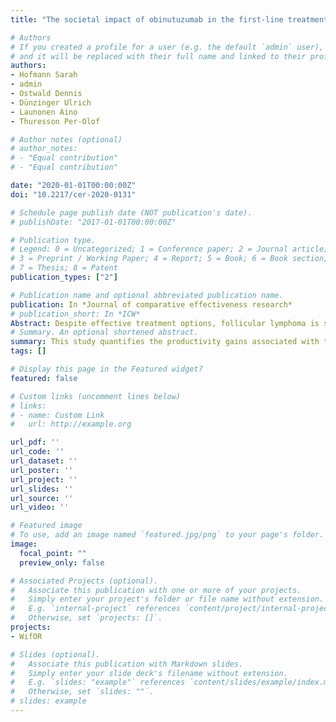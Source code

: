 ```yaml
---
title: "The societal impact of obinutuzumab in the first-line treatment of patients with follicular lymphoma in Germany"

# Authors
# If you created a profile for a user (e.g. the default `admin` user), write the username (folder name) here 
# and it will be replaced with their full name and linked to their profile.
authors:
- Hofmann Sarah
- admin
- Ostwald Dennis
- Dünzinger Ulrich
- Launonen Aino
- Thuresson Per-Olof

# Author notes (optional)
# author_notes:
# - "Equal contribution"
# - "Equal contribution"

date: "2020-01-01T00:00:00Z"
doi: "10.2217/cer-2020-0131"

# Schedule page publish date (NOT publication's date).
# publishDate: "2017-01-01T00:00:00Z"

# Publication type.
# Legend: 0 = Uncategorized; 1 = Conference paper; 2 = Journal article;
# 3 = Preprint / Working Paper; 4 = Report; 5 = Book; 6 = Book section;
# 7 = Thesis; 8 = Patent
publication_types: ["2"]

# Publication name and optional abbreviated publication name.
publication: In *Journal of comparative effectiveness research*
# publication_short: In *ICW*
Abstract: Despite effective treatment options, follicular lymphoma is still incurable and is associated with frequent relapses. Patients with hematological cancers are among those most likely to experience work impairment due to their condition. Novel treatments such as an obinutuzumab-based chemother- apy, however, can improve patients’ progression-free survival considerably and enable them to pursue their everyday activities and participate in the labor market. In this study, we quantify how much work productivity can be generated by treating patients with an obinutuzumab-based therapy instead of with the alternative standard therapy. Our results show that, when taking together all expected new follicular lymphoma patients in Germany from 2017 to 2030, the overall productivity that can potentially be gen- erated amounts to €723.8 million, including productivity from both paid work and unpaid work such as housekeeping or childcare.
# Summary. An optional shortened abstract.
summary: This study quantifies the productivity gains associated with the use of obinutuzumab in follicular lymphoma patients, including gains in paid work and in unpaid work
tags: []

# Display this page in the Featured widget?
featured: false

# Custom links (uncomment lines below)
# links:
# - name: Custom Link
#   url: http://example.org

url_pdf: ''
url_code: ''
url_dataset: ''
url_poster: ''
url_project: ''
url_slides: ''
url_source: ''
url_video: ''

# Featured image
# To use, add an image named `featured.jpg/png` to your page's folder. 
image:
  focal_point: ""
  preview_only: false

# Associated Projects (optional).
#   Associate this publication with one or more of your projects.
#   Simply enter your project's folder or file name without extension.
#   E.g. `internal-project` references `content/project/internal-project/index.md`.
#   Otherwise, set `projects: []`.
projects:
- WifOR

# Slides (optional).
#   Associate this publication with Markdown slides.
#   Simply enter your slide deck's filename without extension.
#   E.g. `slides: "example"` references `content/slides/example/index.md`.
#   Otherwise, set `slides: ""`.
# slides: example
---
```



